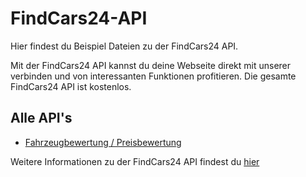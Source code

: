 # FindCars24-API
<p>Hier findest du Beispiel Dateien zu der FindCars24 API.</p>
<p>Mit der FindCars24 API kannst du deine Webseite direkt mit unserer verbinden und von interessanten Funktionen profitieren. Die gesamte FindCars24 API ist kostenlos.</p>

<h2>Alle API's</h2>
<ul>
  <li><a href="https://www.findcars24.de/blog/40/api--fahrzeugbewertung">Fahrzeugbewertung / Preisbewertung</a></li>
</ul>

Weitere Informationen zu der FindCars24 API findest du <a href="https://www.findcars24.de/blog/39/api">hier</a>
